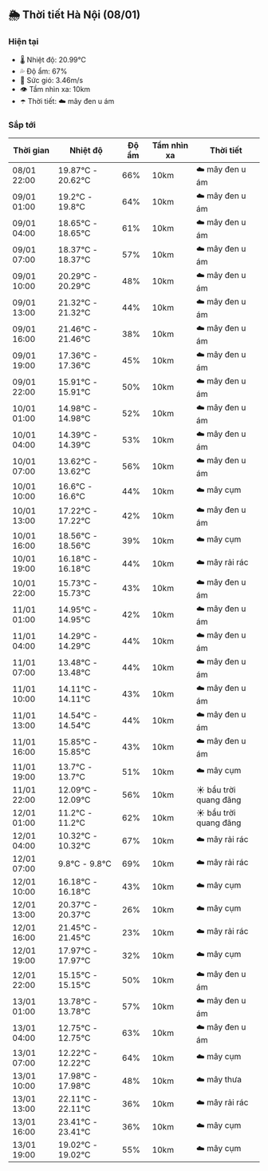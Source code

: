 ## 🌦️ Thời tiết Hà Nội (08/01)

### Hiện tại

- 🌡️ Nhiệt độ: 20.99℃
- 💦 Độ ẩm: 67%
- 💨 Sức gió: 3.46m/s
- 👁️ Tầm nhìn xa: 10km
- ☂️ Thời tiết: ☁️ mây đen u ám

### Sắp tới

| Thời gian | Nhiệt độ | Độ ẩm | Tầm nhìn xa | Thời tiết |
| --- | --- | --- | --- | --- |
| 08/01 22:00 | 19.87℃ - 20.62℃ | 66% | 10km | ☁️ mây đen u ám |
| 09/01 01:00 | 19.2℃ - 19.8℃ | 64% | 10km | ☁️ mây đen u ám |
| 09/01 04:00 | 18.65℃ - 18.65℃ | 61% | 10km | ☁️ mây đen u ám |
| 09/01 07:00 | 18.37℃ - 18.37℃ | 57% | 10km | ☁️ mây đen u ám |
| 09/01 10:00 | 20.29℃ - 20.29℃ | 48% | 10km | ☁️ mây đen u ám |
| 09/01 13:00 | 21.32℃ - 21.32℃ | 44% | 10km | ☁️ mây đen u ám |
| 09/01 16:00 | 21.46℃ - 21.46℃ | 38% | 10km | ☁️ mây đen u ám |
| 09/01 19:00 | 17.36℃ - 17.36℃ | 45% | 10km | ☁️ mây đen u ám |
| 09/01 22:00 | 15.91℃ - 15.91℃ | 50% | 10km | ☁️ mây đen u ám |
| 10/01 01:00 | 14.98℃ - 14.98℃ | 52% | 10km | ☁️ mây đen u ám |
| 10/01 04:00 | 14.39℃ - 14.39℃ | 53% | 10km | ☁️ mây đen u ám |
| 10/01 07:00 | 13.62℃ - 13.62℃ | 56% | 10km | ☁️ mây đen u ám |
| 10/01 10:00 | 16.6℃ - 16.6℃ | 44% | 10km | ☁️ mây cụm |
| 10/01 13:00 | 17.22℃ - 17.22℃ | 42% | 10km | ☁️ mây đen u ám |
| 10/01 16:00 | 18.56℃ - 18.56℃ | 39% | 10km | ☁️ mây cụm |
| 10/01 19:00 | 16.18℃ - 16.18℃ | 44% | 10km | ☁️ mây rải rác |
| 10/01 22:00 | 15.73℃ - 15.73℃ | 43% | 10km | ☁️ mây đen u ám |
| 11/01 01:00 | 14.95℃ - 14.95℃ | 42% | 10km | ☁️ mây đen u ám |
| 11/01 04:00 | 14.29℃ - 14.29℃ | 44% | 10km | ☁️ mây đen u ám |
| 11/01 07:00 | 13.48℃ - 13.48℃ | 44% | 10km | ☁️ mây đen u ám |
| 11/01 10:00 | 14.11℃ - 14.11℃ | 43% | 10km | ☁️ mây đen u ám |
| 11/01 13:00 | 14.54℃ - 14.54℃ | 44% | 10km | ☁️ mây đen u ám |
| 11/01 16:00 | 15.85℃ - 15.85℃ | 43% | 10km | ☁️ mây đen u ám |
| 11/01 19:00 | 13.7℃ - 13.7℃ | 51% | 10km | ☁️ mây cụm |
| 11/01 22:00 | 12.09℃ - 12.09℃ | 56% | 10km | ☀️ bầu trời quang đãng |
| 12/01 01:00 | 11.2℃ - 11.2℃ | 62% | 10km | ☀️ bầu trời quang đãng |
| 12/01 04:00 | 10.32℃ - 10.32℃ | 67% | 10km | ☁️ mây rải rác |
| 12/01 07:00 | 9.8℃ - 9.8℃ | 69% | 10km | ☁️ mây rải rác |
| 12/01 10:00 | 16.18℃ - 16.18℃ | 43% | 10km | ☁️ mây cụm |
| 12/01 13:00 | 20.37℃ - 20.37℃ | 26% | 10km | ☁️ mây cụm |
| 12/01 16:00 | 21.45℃ - 21.45℃ | 23% | 10km | ☁️ mây rải rác |
| 12/01 19:00 | 17.97℃ - 17.97℃ | 32% | 10km | ☁️ mây cụm |
| 12/01 22:00 | 15.15℃ - 15.15℃ | 50% | 10km | ☁️ mây đen u ám |
| 13/01 01:00 | 13.78℃ - 13.78℃ | 57% | 10km | ☁️ mây đen u ám |
| 13/01 04:00 | 12.75℃ - 12.75℃ | 63% | 10km | ☁️ mây đen u ám |
| 13/01 07:00 | 12.22℃ - 12.22℃ | 64% | 10km | ☁️ mây cụm |
| 13/01 10:00 | 17.98℃ - 17.98℃ | 48% | 10km | ☁️ mây thưa |
| 13/01 13:00 | 22.11℃ - 22.11℃ | 36% | 10km | ☁️ mây rải rác |
| 13/01 16:00 | 23.41℃ - 23.41℃ | 36% | 10km | ☁️ mây cụm |
| 13/01 19:00 | 19.02℃ - 19.02℃ | 55% | 10km | ☁️ mây cụm |
